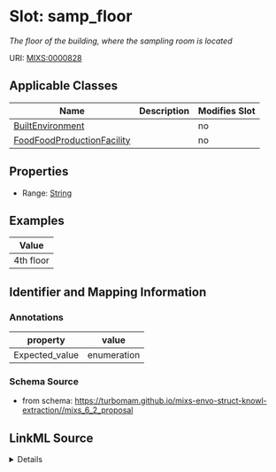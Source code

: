 # Slot: samp_floor


_The floor of the building, where the sampling room is located_



URI: [MIXS:0000828](https://w3id.org/mixs/0000828)



<!-- no inheritance hierarchy -->




## Applicable Classes

| Name | Description | Modifies Slot |
| --- | --- | --- |
[BuiltEnvironment](BuiltEnvironment.md) |  |  no  |
[FoodFoodProductionFacility](FoodFoodProductionFacility.md) |  |  no  |







## Properties

* Range: [String](String.md)






## Examples

| Value |
| --- |
| 4th floor |

## Identifier and Mapping Information





### Annotations

| property | value |
| --- | --- |
| Expected_value | enumeration |



### Schema Source


* from schema: https://turbomam.github.io/mixs-envo-struct-knowl-extraction//mixs_6_2_proposal




## LinkML Source

<details>
```yaml
name: samp_floor
annotations:
  Expected_value:
    tag: Expected_value
    value: enumeration
description: The floor of the building, where the sampling room is located
title: sampling floor
notes:
- floor
examples:
- value: 4th floor
from_schema: https://turbomam.github.io/mixs-envo-struct-knowl-extraction//mixs_6_2_proposal
rank: 1000
string_serialization: '[1st floor|2nd floor|{integer} floor|basement|lobby]'
slot_uri: MIXS:0000828
multivalued: false
alias: samp_floor
domain_of:
- BuiltEnvironment
- FoodFoodProductionFacility
range: string
required: false
recommended: false

```
</details>